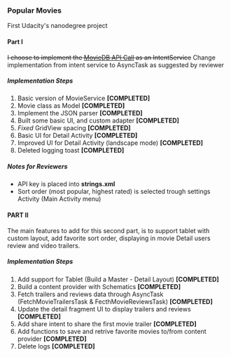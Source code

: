 ### Popular Movies

First Udacity's nanodegree project

#### Part I 

~~I choose to implement the [MovieDB API Call](http://api.themoviedb.org/3/discover/movie?api_key=) as an IntentService~~
Change implementation from intent service to AsyncTask as suggested by reviewer

##### Implementation Steps

1. Basic version of MovieService **[COMPLETED]**
2. Movie class as Model **[COMPLETED]**
3. Implement the JSON parser **[COMPLETED]**
5. Built some basic UI, and custom adapter **[COMPLETED]**
6. _Fixed_ GridView spacing **[COMPLETED]**
7. Basic UI for Detail Activity **[COMPLETED]**
8. Improved UI for Detail Activity (landscape mode) **[COMPLETED]**
9. Deleted logging toast **[COMPLETED]**

##### Notes for Reviewers
- API key is placed into **strings.xml**
- Sort order (most popular, highest rated) is selected trough settings Activity (Main Activity menu)


#### PART II

The main features to add for this second part, is to support tablet with custom layout, add favorite sort order, displaying in movie Detail
users review and video trailers.

##### Implementation Steps

1. Add support for Tablet (Build a Master - Detail Layout) **[COMPLETED]**
2. Build a content provider with Schematics **[COMPLETED]**
3. Fetch trailers and reviews data through AsyncTask (FetchMovieTrailersTask & FecthMovieReviewsTask) **[COMPLETED]**
4. Update the detail fragment UI to display trailers and reviews **[COMPLETED]**
5. Add share intent to share the first movie trailer **[COMPLETED]**
6. Add functions to save and retrive favorite movies to/from content provider **[COMPLETED]**
7. Delete logs **[COMPLETED]**
